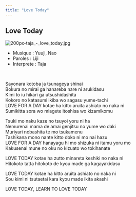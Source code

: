 ```yaml
---
title: "Love Today"
---
```


Love Today
----------

![200px-taja_-_love_today.jpg](/images/stories/saga/gundam00/ost/200px-Taja_-_LOVE_TODAY.jpg "200px-taja_-_love_today.jpg")
* Musique : Yuuji, Nao
* Paroles : Liji
* Interprete : Taja


 


Sayonara kotoba ja tsunageya shinai  
Bokura no mirai ga hanareba nare ni arukidasu  
Kimi to iu hikari ga utsushidashita  
Kokoro no katasumi ikiba wo sagasu yume-tachi  
LOVE FOR A DAY kotae ha kitto aruita ashiato no naka ni  
Sumikitta sora wo miagete itoshisa wo kizamikomu  
   
Tsuki mo naku kaze no tsuyoi yoru ni ha  
Nemurenai mama de amai genjitsu no yume wo daki  
Muriyari nobashita te mo tsukamenu  
Tashikana mono nante kitto doko ni mo nai hazu  
LOVE FOR A DAY hanayagu hi mo shizuka ni itamu yoru mo  
Kakusenai mune no oku no kizuato wo tokihanate  
   
LOVE TODAY kotae ha zutto minareta keshiki no naka ni  
Hitokoto tatta hitokoto de kyou made ga kagayakidasu  
   
LOVE TODAY kotae ha kitto aruita ashiato no naka ni  
Sou kimi ni tsutaetai kara kyou made ikita akashi  
   
LOVE TODAY, LEARN TO LOVE TODAY  


